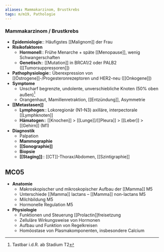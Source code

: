 ```yaml
---
aliases: Mammakarzinom, Brustkrebs
tags: m/m19, Pathologie
---
```

### Mammakarzinom / Brustkrebs
- **Epidemiologie**:: Häufigstes [[Malignom]] der Frau
- **Risikofaktoren**
	- **Hormonell**:: Frühe Menarche + späte [[Menopause]], wenig Schwangerschaften
	- **Genetisch**:: [[Mutation]] in BRCA1/2 oder PALB2 ([[Tumorsuppressoren]])
- **Pathophysiologie**:: Überexpression von [[Östrogene]]-/Progesteronrezeptoren und HER2-neu ([[Onkogene]])
- **Symptome**
	- Unscharf begrenzte, undolente, unverschiebliche Knoten (50% oben außen)[^1]
	- Orangenhaut, Mamillenretraktion, [[Entzündung]], Asymmetrie
- **[[Metastasen]]**
	- **Lymphogen**:: Lokoregionär (N1-N3) axilläre, interpectorale [[Lymphknoten]]
	- **Hämatogen**:: [[Knochen]] > [[Lunge]]/[[Pleura]] > [[Leber]] > [[Gehirn]] (M1)
- **Diagnostik**
	- Palpation
	- **Mammographie**
	- **[[Sonographie]]**
	- **Biopsie**
	- **[[Staging]]**:: [[CT]]-Thorax/Abdomen, [[Szintigraphie]]


## MC05
- **Anatomie**
	- Makroskopischer und mikroskopischer Aufbau der [[Mamma]] M5 
	- Unterschiede [[Mamma]] lactans – [[Mamma]] non-lactans M5 
	- Milchbildung M5 
	- Hormonelle Regulation M5
- **Physiologie**
	- Funktionen und Steuerung [[Prolactin]]freisetzung
	- Zelluläre Wirkungsweise von Hormonen
	- Aufbau und Funktion von Regelkreisen
	- Homöostase von Plasmakomponenten, insbesondere Calcium

[^1]: Tastbar i.d.R. ab Stadium T2